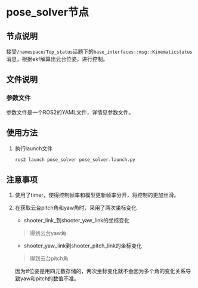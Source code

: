 # pose_solver节点
## 节点说明
接受`/namespace/Top_status`话题下的`base_interfaces::msg::Kinematicstatus`消息，根据ekf解算出云台位姿，进行控制。

## 文件说明

### 参数文件
参数文件是一个ROS2的YAML文件，详情见参数文件。


## 使用方法
1. 执行launch文件
    ```zsh
    ros2 launch pose_solver pose_solver.launch.py
    ```
## 注意事项
1. 使用了timer，使得控制帧率和模型更新帧率分开，将控制的更加丝滑。
2. 在获取云台pitch角和yaw角时，采用了两次坐标变化
   + shooter_link_到shooter_yaw_link的坐标变化
    > 得到云台yaw角
   + shooter_yaw_link到shooter_pitch_link的坐标变化
    > 得到云台pitch角 

    因为tf位姿是用四元数存储的，两次坐标变化就不会因为多个角的变化关系导致yaw和pitch的数值不准。 
